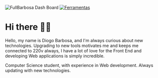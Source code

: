 ![FullBarbosa Dash Board](https://github-readme-stats.vercel.app/api?username=FullBarbosa&hide=contribs,prs) [![Ferramentas](https://github-readme-stats.vercel.app/api/top-langs/?username=FullBarbosa&layout=compact)](https://github.com/FullBarbosa/github-readme-stats)

# Hi there 👋😄
Hello, my name is Diogo Barbosa, and I'm always curious about new technologies. Upgrading to new tools motivates me and keeps me connected to 220v always, I have a lot of love for the Front End and developing Web applications is simply incredible.

Computer Science student, with experience in Web development. Always updating with new technologies.
<!--
**FullBarbosa/FullBarbosa** is a ✨ _special_ ✨ repository because its `README.md` (this file) appears on your GitHub profile.

Here are some ideas to get you started:



- 🔭 I’m currently working on ...
- 🌱 I’m currently learning ...
- 👯 I’m looking to collaborate on ...
- 🤔 I’m looking for help with ...
- 💬 Ask me about ...
- 📫 How to reach me: ...
- 😄 Pronouns: ... 
- ⚡ Fun fact: ...
-->
